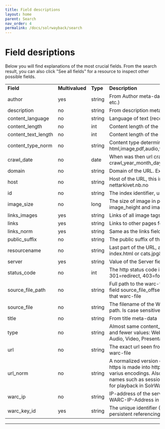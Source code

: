 ```yaml
---
title: Field descriptions
layout: home
parent: Search
nav_order: 4
permalink: /docs/solrwayback/search
---
```


# Field desriptions
Below you will find explanations of the most crucial fields. From the search result, you can also click "See all fields" for a resource to inspect other possible fields.

|||||
|--- |--- |-- |--- |
|**Field**|**Multivalued**|**Type**|**Description**|
|author|yes|string|From Author meta-data (typical for word, html, pdf, image etc.)|
|description|no|string|From description meta-data (word, html, pdf, image etc.)|
|content_language|no|string|Language of text (recognised by Tika)|
|content_length|no|int|Content length of the payload from the server|
|content_text_length|no|int|Content length of the extracted text|
|content_type_norm|no|string|Content type determined by Tika. Possible values: html,image,pdf,audio,video,word,powerpoint,excel,text,other|
|crawl_date|no|date|When was then url crawled. Additional similar fields: crawl_year_month_day,crawl_year_month,crawl_year|
|domain|no|string|Domain of the URL. Example: nb.dk|
|host|no|string|Host of the URL, this includes subdomain Example: nettarkivet.nb.no|
|id|no|string|The index identifier, unique for each indexed resource.|
|image_size|no|long|The size of image in pixels. There are also similar fields image_height and image_width|
|links_images|yes|string|Links of all image tags on a HTML page.|
|links|yes|string|Links to other pages found in this HTML.|
|links_norm|yes|string|Same as the links field except values are normalized|
|public_suffix|no|string|The public suffix of the url: Example: no, org, co.uk|
|resourcename|no|string|Last part of the URL, after '/' with query parameters. E.g. index.html or cats.jpg&size=100|
|server|yes|string|Value of the Server field in the HTTP header|
|status_code|no|int|The http status code in the HTTP header. 200=ok, 301=redirect, 403=forbidden|
|source_file_path|no|string|Full path to the warc-file where the resource is from. The field source_file_offset gives the offset for the resource in that warc-file|
|source_file|no|string|The filename of the WARC-file without the absolute file path. Is case sensitive|
|title|no|string|From title meta-data|
|type|no|string|Almost same content_type_norm. Just more human names and fewer values: Web Page, Image, Other, Document, Audio, Video, Presentation, Data|
|url|no|string|The exact url seen from the harvest client that created the warc-file|
|url_norm|no|string|A normalized version of the url field. It is lowercased and https is made into http. Also finds unique representation of varius encodings. Also removes som predefined parameter names such as session-id etc. This field is very important for playback in SolrWayback.|
|warc_ip|no|string|IP-address of the server. Taken from the metadat field WARC-IP-Address in the warc-header.|
|warc_key_id|yes|string|The unique identifier (URN) of the resource. Used for persistent referencing.|


----


